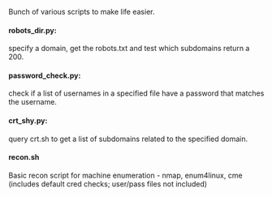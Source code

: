 Bunch of various scripts to make life easier.

#### robots_dir.py:
specify a domain, get the robots.txt and test which subdomains return a 200.

#### password_check.py:
check if a list of usernames in a specified file have a password that matches the username.

#### crt_shy.py:
query crt.sh to get a list of subdomains related to the specified domain.

#### recon.sh
Basic recon script for machine enumeration - nmap, enum4linux, cme (includes default cred checks; user/pass files not included)